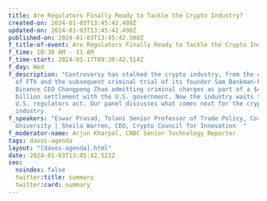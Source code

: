 ```yaml
---
title: Are Regulators Finally Ready to Tackle the Crypto Industry?
created-on: 2024-01-03T13:45:42.488Z
updated-on: 2024-01-03T13:45:42.498Z
published-on: 2024-01-03T13:45:42.508Z
f_title-of-event: Are Regulators Finally Ready to Tackle the Crypto Industry?
f_time: 10:30 AM - 11 AM
f_time-start: 2024-01-17T09:30:42.514Z
f_day: Wed
f_description: "Controversy has stalked the crypto industry, from the collapse
  of FTX and the subsequent criminal trial of its founder Sam Bankman-Fried, to
  Binance CEO Changpeng Zhao admitting criminal charges as part of a $4.3
  billion settlement with the U.S. government. Now the industry waits to see if
  U.S. regulators act. Our panel discusses what comes next for the crypto
  industry.   "
f_speakers: "Eswar Prasad, Tolani Senior Professor of Trade Policy, Cornell
  University | Sheila Warren, CEO, Crypto Council for Innovation  "
f_moderator-name: Arjun Kharpal, CNBC Senior Technology Reporter
tags: davos-agenda
layout: "[davos-agenda].html"
date: 2024-01-03T13:45:42.523Z
seo:
  noindex: false
  twitter:title: summary
  twitter:card: summary
---
```

